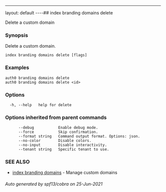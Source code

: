 ---
layout: default
----## index branding domains delete

Delete a custom domain

### Synopsis

Delete a custom domain.

```
index branding domains delete [flags]
```

### Examples

```
auth0 branding domains delete 
auth0 branding domains delete <id>
```

### Options

```
  -h, --help   help for delete
```

### Options inherited from parent commands

```
      --debug           Enable debug mode.
      --force           Skip confirmation.
      --format string   Command output format. Options: json.
      --no-color        Disable colors.
      --no-input        Disable interactivity.
      --tenant string   Specific tenant to use.
```

### SEE ALSO

* [index branding domains](index_branding_domains.md)	 - Manage custom domains

###### Auto generated by spf13/cobra on 25-Jun-2021
